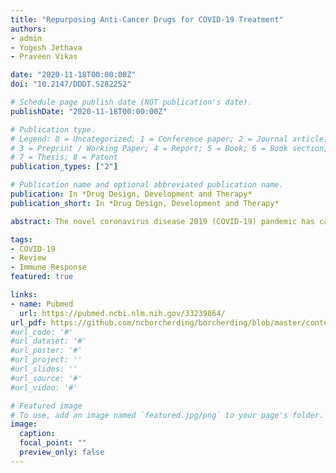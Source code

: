 ```yaml
---
title: "Repurposing Anti-Cancer Drugs for COVID-19 Treatment"
authors:
- admin
- Yogesh Jethava
- Praveen Vikas

date: "2020-11-18T00:00:00Z"
doi: "10.2147/DDDT.S282252"

# Schedule page publish date (NOT publication's date).
publishDate: "2020-11-18T00:00:00Z"

# Publication type.
# Legend: 0 = Uncategorized; 1 = Conference paper; 2 = Journal article;
# 3 = Preprint / Working Paper; 4 = Report; 5 = Book; 6 = Book section;
# 7 = Thesis; 8 = Patent
publication_types: ["2"]

# Publication name and optional abbreviated publication name.
publication: In *Drug Design, Development and Therapy*
publication_short: In *Drug Design, Development and Therapy*

abstract: The novel coronavirus disease 2019 (COVID-19) pandemic has caused catastrophic damage to human life across the globe along with social and financial hardships. According to the Johns Hopkins University Coronavirus Resource Center, more than 41.3 million people worldwide have been infected, and more than 1,133,000 people have died as of October 22, 2020. At present, there is no available vaccine and a scarcity of efficacious therapies. However, there is tremendous ongoing effort towards identifying effective drugs and developing novel vaccines. Early data from Adaptive COVID-19 Treatment Trials (ACTT) sponsored by the National Institute of Allergy and Infectious Diseases (NIAID) and compassionate use study have shown promise for remdesivir, leading to emergency authorization by the Food and Drug Administration (FDA) for treatment of hospitalized COVID-19 patients. However, several randomized studies have now shown no benefit or increased adverse events associated with remdesivir treatment. Drug development is a time-intensive process and requires extensive safety and efficacy evaluations. In contrast, drug repurposing is a time-saving and cost-effective drug discovery strategy geared towards using existing drugs instead of de novo drug discovery. Treatments for cancer and COVID-19 often have similar goals of controlling inflammation, inhibiting cell division, and modulating the host microenvironment to control the disease. In this review, we focus on anti-cancer drugs that can potentially be repurposed for COVID-19 and are currently being tested in clinical trials. 

tags:
- COVID-19
- Review
- Immune Response
featured: true

links:
- name: Pubmed
  url: https://pubmed.ncbi.nlm.nih.gov/33239864/
url_pdf: https://github.com/ncborcherding/borcherding/blob/master/content/publication/borcherding2020repurposing/borcherding2020repurposing.pdf
#url_code: '#'
#url_dataset: '#'
#url_poster: '#'
#url_project: ''
#url_slides: ''
#url_source: '#'
#url_video: '#'

# Featured image
# To use, add an image named `featured.jpg/png` to your page's folder. 
image:
  caption: 
  focal_point: ""
  preview_only: false
---
```


